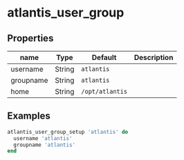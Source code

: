 # atlantis_user_group

## Properties

| name          | Type            | Default          | Description   |
| ------------- | --------------- | ---------------- | ------------- |
| username      | String          | `atlantis`       |               |
| groupname     | String          | `atlantis`       |               |
| home          | String          | `/opt/atlantis`  |               |

## Examples

```ruby
atlantis_user_group_setup 'atlantis' do
  username 'atlantis'
  groupname 'atlantis'
end
```
